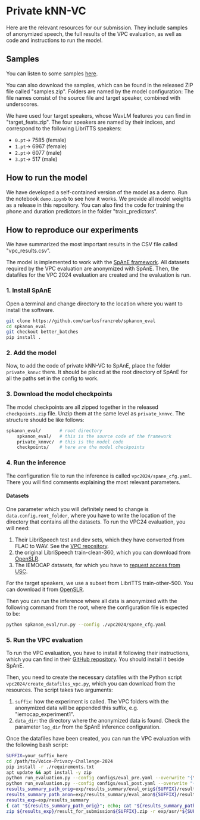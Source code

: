 # Private kNN-VC

Here are the relevant resources for our submission. They include samples of anonymized speech, the full results of the VPC evaluation, as well as code and instructions to run the model.

## Samples

You can listen to some samples [here](https://carlosfranzreb.github.io/2025/05/23/private-knnvc.html).

You can also download the samples, which can be found in the released ZIP file called "samples.zip". Folders are named by the model configuration: The file names consist of the source file and target speaker, combined with underscores.

We have used four target speakers, whose WavLM features you can find in "target_feats.zip". The four speakers are named by their indices, and correspond to the following LibriTTS speakers:

- `0.pt`-> 7585 (female)
- `1.pt`-> 6967 (female)
- `2.pt`-> 6077 (male)
- `3.pt`-> 517 (male)

## How to run the model

We have developed a self-contained version of the model as a demo. Run the notebook `demo.ipynb` to see how it works.
We provide all model weights as a release in this repository.
You can also find the code for training the phone and duration predictors in the folder "train_predictors".

## How to reproduce our experiments

We have summarized the most important results in the CSV file called "vpc_results.csv".

The model is implemented to work with the [SpAnE framework](https://github.com/carlosfranzreb/spkanon_eval). All datasets required by the VPC evaluation are anonymized with SpAnE. Then, the datafiles for the VPC 2024 evaluation are created and the evaluation is run.

### 1. Install SpAnE

Open a terminal and change directory to the location where you want to install the software.

```bash
git clone https://github.com/carlosfranzreb/spkanon_eval
cd spkanon_eval
git checkout better_batches
pip install .
```

### 2. Add the model

Now, to add the code of private kNN-VC to SpAnE, place the folder `private_knnvc` there. It should be placed at the root directory of SpAnE for all the paths set in the config to work.

### 3. Download the model checkpoints

The model checkpoints are all zipped together in the released `checkpoints.zip` file. Unzip them at the same level as `private_knnvc`. The structure should be like follows:

```bash
spkanon_eval/       # root directory
    spkanon_eval/   # this is the source code of the framework
    private_knnvc/  # this is the model code
    checkpoints/    # here are the model checkpoints
```

### 4. Run the inference

The configuration file to run the inference is called `vpc2024/spane_cfg.yaml`. There you will find comments explaining the most relevant parameters.

#### Datasets

One parameter which you will definitely need to change is `data.config.root_folder`, where you have to write the location of the directory that contains all the datasets. To run the VPC24 evaluation, you will need:

1. Their LibriSpeech test and dev sets, which they have converted from FLAC to WAV. See the [VPC repository](https://github.com/Voice-Privacy-Challenge/Voice-Privacy-Challenge-2024).
2. the original LibriSpeech train-clean-360, which you can download from [OpenSLR](https://www.openslr.org/12).
3. The IEMOCAP datasets, for which you have to [request access from USC](https://sail.usc.edu/iemocap/iemocap_release.htm).

For the target speakers, we use a subset from LibriTTS train-other-500. You can download it from [OpenSLR](https://openslr.org/60/).

Then you can run the inference where all data is anonymized with the following command from the root, where the configuration file is expected to be:

```bash
python spkanon_eval/run.py --config ./vpc2024/spane_cfg.yaml
```

### 5. Run the VPC evaluation

To run the VPC evaluation, you have to install it following their instructions, which you can find in their [GitHub repository](https://github.com/Voice-Privacy-Challenge/Voice-Privacy-Challenge-2024). You should install it beside SpAnE.

Then, you need to create the necessary datafiles with the Python script `vpc2024/create_datafiles_vpc.py`, which you can download from the resources. The script takes two arguments:

1. `suffix`: how the experiment is called. The VPC folders with the anonymized data will be appended this suffix, e.g. "iemocap_experiment1".
2. `data_dir`: the directory where the anonymized data is found. Check the parameter `log_dir` from the SpAnE inference configuration.

Once the datafiles have been created, you can run the VPC evaluation with the following bash script:

```bash
SUFFIX=your_suffix_here
cd /path/to/Voice-Privacy-Challenge-2024
pip install -r ./requirements.txt
apt update && apt install -y zip
python run_evaluation.py --config configs/eval_pre.yaml --overwrite "{\"anon_data_suffix\": \"_$SUFFIX\"}" --force_compute True
python run_evaluation.py --config configs/eval_post.yaml --overwrite "{\"anon_data_suffix\": \"_$SUFFIX\"}" --force_compute True
results_summary_path_orig=exp/results_summary/eval_orig${SUFFIX}/results_orig.txt # the same value as $results_summary_path in configs/eval_pre.yaml
results_summary_path_anon=exp/results_summary/eval_anon${SUFFIX}/results_anon.txt # the same value as $results_summary_path in configs/eval_post.yaml
results_exp=exp/results_summary
{ cat "${results_summary_path_orig}"; echo; cat "${results_summary_path_anon}"; } > "${results_exp}/result_for_rank${SUFFIX}"
zip ${results_exp}/result_for_submission${SUFFIX}.zip -r exp/asr/*${SUFFIX} exp/asr/*${SUFFIX}.csv exp/ser/*${SUFFIX}.csv exp/results_summary/*${SUFFIX}* exp/asv_orig/*${SUFFIX} exp/asv_orig/*${SUFFIX}.csv exp/asv_anon${SUFFIX}
```
